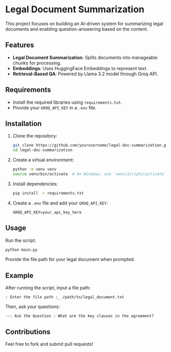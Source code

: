 # Legal Document Summarization

This project focuses on building an AI-driven system for summarizing legal documents and enabling question-answering based on the content.

## Features
- **Legal Document Summarization**: Splits documents into manageable chunks for processing.
- **Embeddings**: Uses HuggingFace Embeddings to represent text.
- **Retrieval-Based QA**: Powered by Llama 3.2 model through Groq API.

## Requirements
- Install the required libraries using `requirements.txt`.
- Provide your `GROQ_API_KEY` in a `.env` file.

## Installation
1. Clone the repository:
   ```bash
   git clone https://github.com/yourusername/legal-doc-summarization.git
   cd legal-doc-summarization
   ```

2. Create a virtual environment:
   ```bash
   python -m venv venv
   source venv/bin/activate  # On Windows, use `venv\Scripts\activate`
   ```

3. Install dependencies:
   ```bash
   pip install -r requirements.txt
   ```

4. Create a `.env` file and add your `GROQ_API_KEY`:
   ```
   GROQ_API_KEY=your_api_key_here
   ```

## Usage
Run the script:
```bash
python main.py
```

Provide the file path for your legal document when prompted.

## Example
After running the script, input a file path:
```
: Enter the file path :_ /path/to/legal_document.txt
```

Then, ask your questions:
```
--: Ask the Question : What are the key clauses in the agreement?
```

## Contributions
Feel free to fork and submit pull requests!



